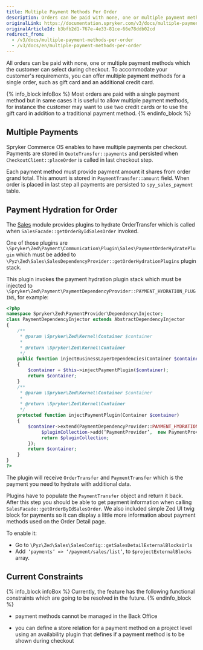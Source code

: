 ```yaml
---
title: Multiple Payment Methods Per Order
description: Orders can be paid with none, one or multiple payment methods that can be selected during checkout. Offer multiple payment methods for a single order.
originalLink: https://documentation.spryker.com/v3/docs/multiple-payment-methods-per-order
originalArticleId: b3bfb2d1-767e-4e33-81ce-66e78ddb02cd
redirect_from:
  - /v3/docs/multiple-payment-methods-per-order
  - /v3/docs/en/multiple-payment-methods-per-order
---
```


All orders can be paid with none, one or multiple payment methods which the customer can select during checkout. To accommodate your customer's requirements, you can offer multiple payment methods for a single order, such as gift card and an additional credit card.

{% info_block infoBox %}
Most orders are paid with a single payment method but in same cases it is useful to allow multiple payment methods, for instance the customer may want to use two credit cards or to use the gift card in addition to a traditional payment method.
{% endinfo_block %}

## Multiple Payments
Spryker Commerce OS enables to have multiple payments per checkout. Payments are stored in `QuoteTransfer::payments` and persisted when `CheckoutClient::placeOrder` is called in last checkout step.

Each payment method must provide payment amount it shares from order grand total. This amount is stored in `PaymentTransfer::amount` field. When order is placed in last step all payments are persisted to `spy_sales_payment` table.

## Payment Hydration for Order
The [Sales](/docs/scos/dev/feature-walkthroughs/{{page.version}}/order-management-feature-walkthrough/sales-module-reference-information.html) module provides plugins to hydrate OrderTransfer which is called when `SalesFacade::getOrderByIdSalesOrder` invoked.

One of those plugins are `\Spryker\Zed\Payment\Communication\Plugin\Sales\PaymentOrderHydratePlugin` which must be added to `\Pyz\Zed\Sales\SalesDependencyProvider::getOrderHydrationPlugins` plugin stack.

This plugin invokes the payment hydration plugin stack which must be injected to  ` \Spryker\Zed\Payment\PaymentDependencyProvider::PAYMENT_HYDRATION_PLUGINS`, for example:

```php
<?php
namespace Spryker\Zed\PaymentProvider\Dependency\Injector;
class PaymentDependencyInjector extends AbstractDependencyInjector
{
    /**
     * @param \Spryker\Zed\Kernel\Container $container
     *
     * @return \Spryker\Zed\Kernel\Container
     */
    public function injectBusinessLayerDependencies(Container $container)
    {
        $container = $this->injectPaymentPlugin($container);
        return $container;
    }
    /**
     * @param \Spryker\Zed\Kernel\Container $container
     *
     * @return \Spryker\Zed\Kernel\Container
     */
    protected function injectPaymentPlugin(Container $container)
    {
        $container->extend(PaymentDependencyProvider::PAYMENT_HYDRATION_PLUGINS, function (PaymentHydratorPluginCollectionInterface $pluginCollection) {
             $pluginCollection->add(‘PaymentProvider’,  new PaymentProviderSalesOrderPaymentHydrationPlugin()) // this plugin must implement \Spryker\Zed\Payment\Dependency\Plugin\Sales\PaymentHydratorPluginInterface
             return $pluginCollection;
        });
        return $container;
    }
}
?>
```

The plugin will receive `OrderTransfer` and `PaymentTransfer` which is the payment you need to hydrate with additional data.

Plugins have to populate the `PaymentTransfer` object and return it back. After this step you should be able to get payment information when calling `SalesFacade::getOrderByIdSalesOrder`. We also included simple Zed UI twig block for payments so it can display a little more information about payment methods used on the Order Detail page.

To enable it:

* Go to `\Pyz\Zed\Sales\SalesConfig::getSalesDetailExternalBlocksUrls`
* Add` ‘payments’ => ‘/payment/sales/list’`, to `$projectExternalBlocks` array.

## Current Constraints

{% info_block infoBox %}
Currently, the feature has the following functional constraints which are going to be resolved in the future.
{% endinfo_block %}

* payment methods cannot be managed in the Back Office

* you can define a store relation for a payment method on a project level using an availability plugin that defines if a payment method is to be shown during checkout

